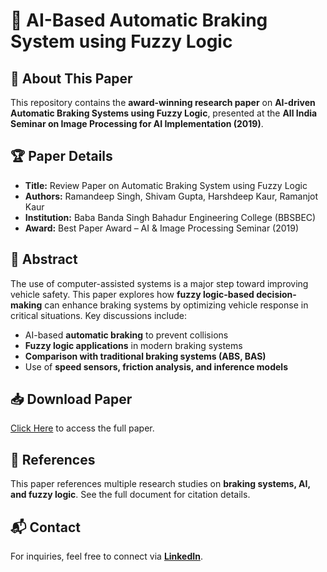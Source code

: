 # 🚗 AI-Based Automatic Braking System using Fuzzy Logic

## 📜 About This Paper
This repository contains the **award-winning research paper** on **AI-driven Automatic Braking Systems using Fuzzy Logic**, presented at the **All India Seminar on Image Processing for AI Implementation (2019)**.

## 🏆 Paper Details
- **Title:** Review Paper on Automatic Braking System using Fuzzy Logic
- **Authors:** Ramandeep Singh, Shivam Gupta, Harshdeep Kaur, Ramanjot Kaur
- **Institution:** Baba Banda Singh Bahadur Engineering College (BBSBEC)
- **Award:** Best Paper Award – AI & Image Processing Seminar (2019)

## 📖 Abstract
The use of computer-assisted systems is a major step toward improving vehicle safety. This paper explores how **fuzzy logic-based decision-making** can enhance braking systems by optimizing vehicle response in critical situations. Key discussions include:
- AI-based **automatic braking** to prevent collisions
- **Fuzzy logic applications** in modern braking systems
- **Comparison with traditional braking systems (ABS, BAS)**
- Use of **speed sensors, friction analysis, and inference models**

## 📥 Download Paper
[Click Here](./Review_Paper_Automatic_Braking_fuzzy_logic.pdf) to access the full paper.

## 🔗 References
This paper references multiple research studies on **braking systems, AI, and fuzzy logic**. See the full document for citation details.

## 📬 Contact
For inquiries, feel free to connect via **[LinkedIn](https://www.linkedin.com/in/mrrdsingh/)**.
